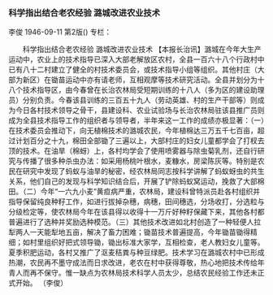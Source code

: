### 科学指出结合老农经验  潞城改进农业技术
李俊
1946-09-11
第2版()
专栏：

　　科学指出结合老农经验
    潞城改进农业技术
    【本报长治讯】潞城在今年大生产运动中，农业上的技术指导已深入大部老解放区农村，全县一百六十八个行政村中已有八十二村建立了健全的村技术委员会，或技术指导小组等组织。其他村庄（大部为新区）在锄苗运动中亦有请老师，互相观摩等技术研究活动。全县并划分为十八个技术指导区，由今春曾在长治农林局受短期训练的十八人（多为区的建设助理员）分别负责。今春该县训练的三百五十九人（劳动英雄、村的生产干部等）则成为今日各村技术领导之骨干，县建设科、农业试验场与长治农林局驻该县推广员则成为全县技术指导工作的组织者与领导者，半年来这一工作的成绩亦极显著：（一）在技术委员会推动下，向无植棉技术的潞城农民，今年植棉达三万五千七百亩，超过计划百分之十九，棉田全部锄了三遍以上，大部村庄的妇女儿童都学会了打杈去顶的技术。在油旱（棉蚜）上，各村均学会了使用喷雾器与除虫菊乳剂，还自行研究与传播了很多种杀虫办法：如采用杨桃叶根水，麦糠水，房梁陈灰等。特别是农民在研究中发现了蚂蚁与油旱的秘密，经农林局同志按科学讲解了蚂蚁蚜虫的共生关系，他们自己的发现与科学知识结合后，开展了铲除蚂蚁窝运动，挽救了大部棉田。（二）今年“一六九小麦”黄疸病严重，农林局，建设科曾特派员赴各村组织并指导保留纯良种籽工作，如进行拔掉杂穗，病穗，田间穗选，分场收打，分选粒与分级检定等，使农林局今年在该县得以收得十一万斤好种籽保藏下来，其他各村都普遍进行了选种并奖励选种模范。（三）其他技术改进如北村创造了一种轻便人拉犁两人一天能犁地五亩，解决了畜力困难；锄苗技术普遍提高，今年锄苗锄得精细；如村里组织好把式领导锄，锄出标准大家学，互相检查，老人教妇女儿童等。夏季积肥运动，各村又推广了沤麦秸粪与种豆绿肥。技术学习在潞城农村中已形成热潮，农民再不墨守成法而日求改进，老农在村中获得尊敬，热心地把技术传给年青人而再不保守。惟一缺点为农林局技术科学人员太少，总结农民经验工作还未正式开始。
    （李俊）
